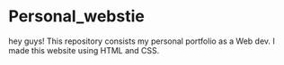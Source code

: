 # Personal_webstie
hey guys! This repository consists my personal portfolio as a Web dev. I made this website using HTML and CSS.
